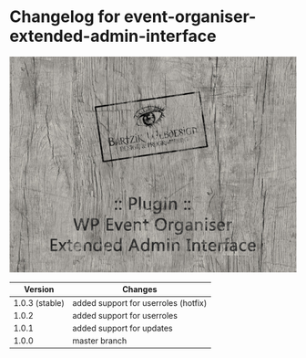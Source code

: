 # Changelog for event-organiser-extended-admin-interface
![event-organiser-extended-admin-interface](/screenshot.jpg)

Version | Changes
------- | -------
1.0.3 (stable) | added support for userroles (hotfix)
1.0.2 | added support for userroles
1.0.1 | added support for updates
1.0.0 | master branch